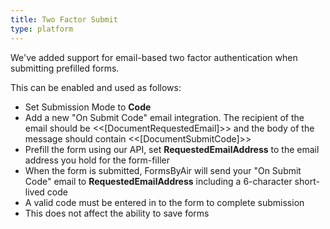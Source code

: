 ```yaml
---
title: Two Factor Submit
type: platform
---
```


We've added support for email-based two factor authentication when submitting prefilled forms.

This can be enabled and used as follows:

* Set Submission Mode to **Code**
* Add a new "On Submit Code" email integration. The recipient of the email should be &lt;&lt;[DocumentRequestedEmail]&gt;&gt; and the body of the message should contain &lt;&lt;[DocumentSubmitCode]&gt;&gt;
* Prefill the form using our API, set **RequestedEmailAddress** to the email address you hold for the form-filler
* When the form is submitted, FormsByAir will send your "On Submit Code" email to **RequestedEmailAddress** including a 6-character short-lived code
* A valid code must be entered in to the form to complete submission
* This does not affect the ability to save forms